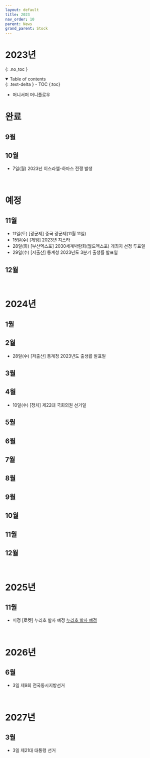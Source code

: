 ```yaml
---
layout: default
title: 2023
nav_order: 10
parent: News
grand_parent: Stock
---
```


# 2023년
{: .no_toc }

<details open markdown="block">
  <summary>
    Table of contents
  </summary>
  {: .text-delta }
- TOC
{:toc}
</details>
<!------------------------------------ STEP ------------------------------------>

* 머니서퍼 머니플로우

# 완료

## 9월 

## 10월 
* 7일(월) 2023년 이스라엘-하마스 전쟁 발생




<br>

# 예정

## 11월
* 11일(토) [광군제] 중국 광군제(11월 11일)
* 15일(수) [게임] 2023년 지스타
* 28일(화) [부산엑스포] 2030세계박람회(월드엑스포) 개최지 선정 투표일
* 29일(수) [저출산] 통계청 2023년도 3분기 출생률 발표일

## 12월

<br>

# 2024년

## 1월

## 2월
* 28일(수) [저출산] 통계청 2023년도 출생률 발표일

## 3월

## 4월
* 10일(수) [정치] 제22대 국회의원 선거일

## 5월

## 6월

## 7월

## 8월

## 9월

## 10월

## 11월

## 12월

<br>

# 2025년

## 11월
* 미정 [로켓] 누리호 발사 예정 [누리호 발사 예정](https://namu.wiki/w/%EB%88%84%EB%A6%AC%ED%98%B8)

<br>

# 2026년

## 6월
* 3일 제9회 전국동시지방선거

<br>

# 2027년

## 3월
* 3일 제21대 대통령 선거